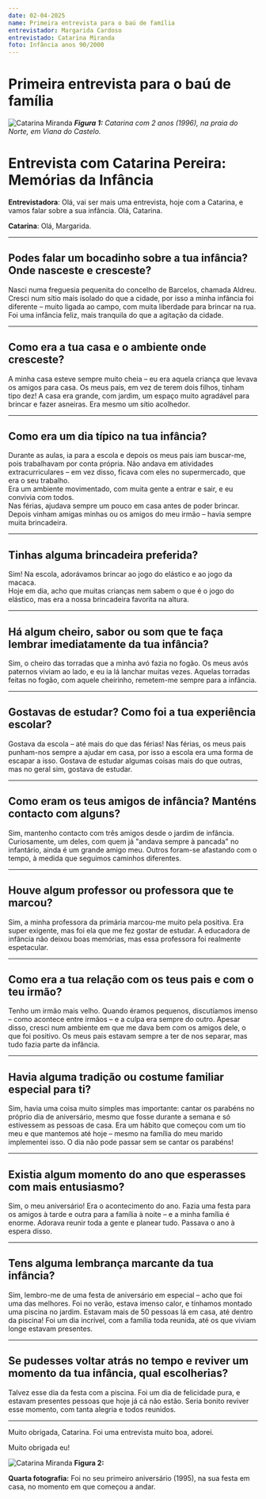 ```yaml
---
date: 02-04-2025
name: Primeira entrevista para o baú de família
entrevistador: Margarida Cardoso
entrevistado: Catarina Miranda
foto: Infância anos 90/2000
---
```


# Primeira entrevista para o baú de família

![Catarina Miranda](infancia_Catarina.jpg) 
***Figura 1:** Catarina com 2 anos (1996), na praia do Norte, em Viana do Castelo.*

# Entrevista com Catarina Pereira: Memórias da Infância

<entrevistadora>**Entrevistadora**: Olá, vai ser mais uma entrevista, hoje com a Catarina, e vamos falar sobre a sua infância. Olá, Catarina.</entrevistadora>

<entrevistado>**Catarina**: Olá, Margarida.</entrevistado>

---

## <entrevistadora>Podes falar um bocadinho sobre a tua infância? Onde nasceste e cresceste?</entrevistadora>

<entrevistado>Nasci numa freguesia pequenita do concelho de Barcelos, chamada Aldreu. Cresci num sítio mais isolado do que a cidade, por isso a minha infância foi diferente – muito ligada ao campo, com muita liberdade para brincar na rua. Foi uma infância feliz, mais tranquila do que a agitação da cidade.</entrevistado>

---

## <entrevistadora>Como era a tua casa e o ambiente onde cresceste?</entrevistadora>

<entrevistado>A minha casa esteve sempre muito cheia – eu era aquela criança que levava os amigos para casa. Os meus pais, em vez de terem dois filhos, tinham tipo dez! A casa era grande, com jardim, um espaço muito agradável para brincar e fazer asneiras. Era mesmo um sítio acolhedor.</entrevistado>

---

## <entrevistadora>Como era um dia típico na tua infância?</entrevistadora>

<entrevistado>Durante as aulas, ia para a escola e depois os meus pais iam buscar-me, pois trabalhavam por conta própria. Não andava em atividades extracurriculares – em vez disso, ficava com eles no supermercado, que era o seu trabalho.  
Era um ambiente movimentado, com muita gente a entrar e sair, e eu convivia com todos.  
Nas férias, ajudava sempre um pouco em casa antes de poder brincar. Depois vinham amigas minhas ou os amigos do meu irmão – havia sempre muita brincadeira.</entrevistado>

---

## <entrevistadora>Tinhas alguma brincadeira preferida?</entrevistadora>

<entrevistado>Sim! Na escola, adorávamos brincar ao jogo do elástico e ao jogo da macaca.  
Hoje em dia, acho que muitas crianças nem sabem o que é o jogo do elástico, mas era a nossa brincadeira favorita na altura.</entrevistado>

---

## <entrevistadora>Há algum cheiro, sabor ou som que te faça lembrar imediatamente da tua infância?</entrevistadora>

<entrevistado>Sim, o cheiro das torradas que a minha avó fazia no fogão. Os meus avós paternos viviam ao lado, e eu ia lá lanchar muitas vezes. Aquelas torradas feitas no fogão, com aquele cheirinho, remetem-me sempre para a infância.</entrevistado>

---

## <entrevistadora>Gostavas de estudar? Como foi a tua experiência escolar?</entrevistadora>

<entrevistado>Gostava da escola – até mais do que das férias! Nas férias, os meus pais punham-nos sempre a ajudar em casa, por isso a escola era uma forma de escapar a isso. Gostava de estudar algumas coisas mais do que outras, mas no geral sim, gostava de estudar.</entrevistado>

---

## <entrevistadora>Como eram os teus amigos de infância? Manténs contacto com alguns?</entrevistadora>

<entrevistado>Sim, mantenho contacto com três amigos desde o jardim de infância. Curiosamente, um deles, com quem já "andava sempre à pancada" no infantário, ainda é um grande amigo meu. Outros foram-se afastando com o tempo, à medida que seguimos caminhos diferentes.</entrevistado>

---

## <entrevistadora>Houve algum professor ou professora que te marcou?</entrevistadora>

<entrevistado>Sim, a minha professora da primária marcou-me muito pela positiva.  Era super exigente, mas foi ela que me fez gostar de estudar. A educadora de infância não deixou boas memórias, mas essa professora foi realmente espetacular.</entrevistado>

---

## <entrevistadora>Como era a tua relação com os teus pais e com o teu irmão?</entrevistadora>

<entrevistado>Tenho um irmão mais velho. Quando éramos pequenos, discutíamos imenso – como acontece entre irmãos – e a culpa era sempre do outro. Apesar disso, cresci num ambiente em que me dava bem com os amigos dele, o que foi positivo. Os meus pais estavam sempre a ter de nos separar, mas tudo fazia parte da infância.</entrevistado>

---

## <entrevistadora>Havia alguma tradição ou costume familiar especial para ti?</entrevistadora>

<entrevistado>Sim, havia uma coisa muito simples mas importante: cantar os parabéns no próprio dia de aniversário, mesmo que fosse durante a semana e só estivessem as pessoas de casa. Era um hábito que começou com um tio meu e que mantemos até hoje – mesmo na família do meu marido implementei isso. O dia não pode passar sem se cantar os parabéns!</entrevistado>

---

## <entrevistadora>Existia algum momento do ano que esperasses com mais entusiasmo?</entrevistadora>

<entrevistado>Sim, o meu aniversário! Era o acontecimento do ano. Fazia uma festa para os amigos à tarde e outra para a família à noite – e a minha família é enorme. Adorava reunir toda a gente e planear tudo. Passava o ano à espera disso.</entrevistado>

---

## <entrevistadora>Tens alguma lembrança marcante da tua infância?</entrevistadora>

<entrevistado>Sim, lembro-me de uma festa de aniversário em especial – acho que foi uma das melhores. Foi no verão, estava imenso calor, e tínhamos montado uma piscina no jardim. Estavam mais de 50 pessoas lá em casa, até dentro da piscina! Foi um dia incrível, com a família toda reunida, até os que viviam longe estavam presentes.</entrevistado>

---

## <entrevistadora>Se pudesses voltar atrás no tempo e reviver um momento da tua infância, qual escolherias?</entrevistadora>

<entrevistado>Talvez esse dia da festa com a piscina. Foi um dia de felicidade pura, e estavam presentes pessoas que hoje já cá não estão. Seria bonito reviver esse momento, com tanta alegria e todos reunidos.</entrevistado>

---

<entrevistadora>Muito obrigada, Catarina. Foi uma entrevista muito boa, adorei.</entrevistadora>

<entrevistado>Muito obrigada eu!</entrevistado>

![Catarina Miranda](infancia_Catarina2.jpg)
**Figura 2:** 

**Quarta fotografia:** Foi no seu primeiro aniversário (1995), na sua festa em casa, no momento em que começou a andar.

